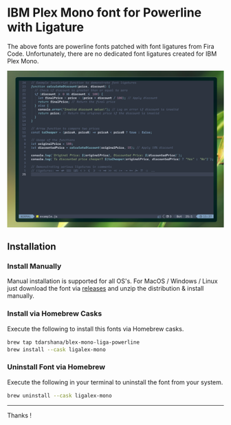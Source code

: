 # IBM Plex Mono font for Powerline with Ligature

The above fonts are powerline fonts patched with font ligatures from Fira Code. Unfortunately, there are no dedicated font ligatures created for IBM Plex Mono.

![screenshot](./img/screenshot.png)

## Installation

### Install Manually

Manual installation is supported for all OS's. For MacOS / Windows / Linux just download the font via [releases](https://github.com/tdarshana/homebrew-blex-mono-liga-powerline/releases/tag/rel-v0.1) and unzip the distribution & install manually.

### Install via Homebrew Casks

Execute the following to install this fonts via Homebrew casks. 

```bash
brew tap tdarshana/blex-mono-liga-powerline
brew install --cask ligalex-mono
```

### Uninstall Font via Homebrew 

Execute the following in your terminal to uninstall the font from your system.
```bash
brew uninstall --cask ligalex-mono
```
---

Thanks !
